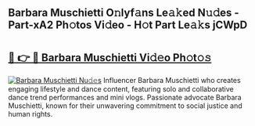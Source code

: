 ## Barbara Muschietti O𝚗lyf𝚊ns Le𝚊𝚔ed N𝚞𝚍es - Part-xA2 Ph𝚘tos Vi𝚍eo - H𝚘t Part Le𝚊𝚔s jCWpD

# <h2><a href="http://hf55wn.feru.top/?c=Barbara+Muschietti">🔗 👉 🔴 Barbara Muschietti Vi𝚍𝚎o Ph𝚘t𝚘𝚜</a></h2>

[![Barbara Muschietti Nu𝚍𝚎s](https://i.imgur.com/0TWrTi3.gif)](http://hf55wn.feru.top/?c=Barbara+Muschietti)
Influencer Barbara Muschietti who creates engaging lifestyle and dance content, featuring solo and collaborative dance trend performances and mini vlogs. Passionate advocate Barbara Muschietti, known for their unwavering commitment to social justice and human rights. 
